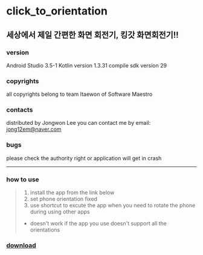 # click_to_orientation
## 세상에서 제일 간편한 화면 회전기, 킹갓 화면회전기!!

### version
Android Studio 3.5-1
Kotlin version 1.3.31
compile sdk version 29

### copyrights
all copyrights belong to team Itaewon of Software Maestro

### contacts
distributed by Jongwon Lee
you can contact me by email: jong12em@naver.com

### bugs
please check the authority right or application will get in crash

*****

### how to use
> 1. install the app from the link below
> 2. set phone orientation fixed
> 3. use shortcut to excute the app when you need to rotate the phone during using other apps
> * doesn't work if the app you use doesn't support all the orientations

### [download](https://play.google.com/store/apps/details?id=com.clicktoorientation)

